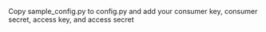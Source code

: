 Copy sample_config.py to config.py and add your consumer key, consumer secret, access key, and access secret